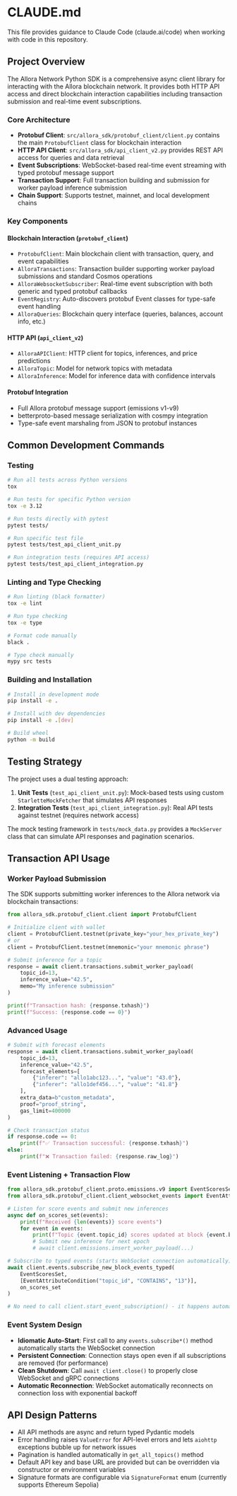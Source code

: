 # CLAUDE.md

This file provides guidance to Claude Code (claude.ai/code) when working with code in this repository.

## Project Overview

The Allora Network Python SDK is a comprehensive async client library for interacting with the Allora blockchain network. It provides both HTTP API access and direct blockchain interaction capabilities including transaction submission and real-time event subscriptions.

### Core Architecture

- **Protobuf Client**: `src/allora_sdk/protobuf_client/client.py` contains the main `ProtobufClient` class for blockchain interaction
- **HTTP API Client**: `src/allora_sdk/api_client_v2.py` provides REST API access for queries and data retrieval  
- **Event Subscriptions**: WebSocket-based real-time event streaming with typed protobuf message support
- **Transaction Support**: Full transaction building and submission for worker payload inference submission
- **Chain Support**: Supports testnet, mainnet, and local development chains

### Key Components

#### Blockchain Interaction (`protobuf_client`)
- `ProtobufClient`: Main blockchain client with transaction, query, and event capabilities
- `AlloraTransactions`: Transaction builder supporting worker payload submissions and standard Cosmos operations
- `AlloraWebsocketSubscriber`: Real-time event subscription with both generic and typed protobuf callbacks
- `EventRegistry`: Auto-discovers protobuf Event classes for type-safe event handling
- `AlloraQueries`: Blockchain query interface (queries, balances, account info, etc.)

#### HTTP API (`api_client_v2`)  
- `AlloraAPIClient`: HTTP client for topics, inferences, and price predictions
- `AlloraTopic`: Model for network topics with metadata
- `AlloraInference`: Model for inference data with confidence intervals

#### Protobuf Integration
- Full Allora protobuf message support (emissions v1-v9)
- betterproto-based message serialization with cosmpy integration
- Type-safe event marshaling from JSON to protobuf instances

## Common Development Commands

### Testing
```bash
# Run all tests across Python versions
tox

# Run tests for specific Python version
tox -e 3.12

# Run tests directly with pytest
pytest tests/

# Run specific test file
pytest tests/test_api_client_unit.py

# Run integration tests (requires API access)
pytest tests/test_api_client_integration.py
```

### Linting and Type Checking
```bash
# Run linting (black formatter)
tox -e lint

# Run type checking
tox -e type

# Format code manually
black .

# Type check manually
mypy src tests
```

### Building and Installation
```bash
# Install in development mode
pip install -e .

# Install with dev dependencies
pip install -e .[dev]

# Build wheel
python -m build
```

## Testing Strategy

The project uses a dual testing approach:

1. **Unit Tests** (`test_api_client_unit.py`): Mock-based tests using custom `StarletteMockFetcher` that simulates API responses
2. **Integration Tests** (`test_api_client_integration.py`): Real API tests against testnet (requires network access)

The mock testing framework in `tests/mock_data.py` provides a `MockServer` class that can simulate API responses and pagination scenarios.

## Transaction API Usage

### Worker Payload Submission

The SDK supports submitting worker inferences to the Allora network via blockchain transactions:

```python
from allora_sdk.protobuf_client.client import ProtobufClient

# Initialize client with wallet
client = ProtobufClient.testnet(private_key="your_hex_private_key")
# or 
client = ProtobufClient.testnet(mnemonic="your mnemonic phrase")

# Submit inference for a topic
response = await client.transactions.submit_worker_payload(
    topic_id=13,
    inference_value="42.5",
    memo="My inference submission"
)

print(f"Transaction hash: {response.txhash}")
print(f"Success: {response.code == 0}")
```

### Advanced Usage

```python
# Submit with forecast elements
response = await client.transactions.submit_worker_payload(
    topic_id=13,
    inference_value="42.5",
    forecast_elements=[
        {"inferer": "allo1abc123...", "value": "43.0"},
        {"inferer": "allo1def456...", "value": "41.8"}
    ],
    extra_data=b"custom_metadata",
    proof="proof_string",
    gas_limit=400000
)

# Check transaction status
if response.code == 0:
    print(f"✅ Transaction successful: {response.txhash}")
else:
    print(f"❌ Transaction failed: {response.raw_log}")
```

### Event Listening + Transaction Flow

```python
from allora_sdk.protobuf_client.proto.emissions.v9 import EventScoresSet
from allora_sdk.protobuf_client.client_websocket_events import EventAttributeCondition

# Listen for score events and submit new inferences
async def on_scores_set(events):
    print(f"Received {len(events)} score events")
    for event in events:
        print(f"Topic {event.topic_id} scores updated at block {event.block_height}")
        # Submit new inference for next epoch
        # await client.emissions.insert_worker_payload(...)

# Subscribe to typed events (starts WebSocket connection automatically)
await client.events.subscribe_new_block_events_typed(
    EventScoresSet,
    [EventAttributeCondition("topic_id", "CONTAINS", "13")],
    on_scores_set
)

# No need to call client.start_event_subscription() - it happens automatically!
```

### Event System Design

- **Idiomatic Auto-Start**: First call to any `events.subscribe*()` method automatically starts the WebSocket connection
- **Persistent Connection**: Connection stays open even if all subscriptions are removed (for performance)
- **Clean Shutdown**: Call `await client.close()` to properly close WebSocket and gRPC connections
- **Automatic Reconnection**: WebSocket automatically reconnects on connection loss with exponential backoff

## API Design Patterns

- All API methods are async and return typed Pydantic models
- Error handling raises `ValueError` for API-level errors and lets `aiohttp` exceptions bubble up for network issues
- Pagination is handled automatically in `get_all_topics()` method
- Default API key and base URL are provided but can be overridden via constructor or environment variables
- Signature formats are configurable via `SignatureFormat` enum (currently supports Ethereum Sepolia)
